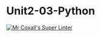 # Unit2-03-Python
[![Mr Coxall's Super Linter](https://github.com/ICS3U-C-Programming-Remy-S/Unit2-03-Python/workflows/Mr%20Coxall's%20Super%20Linter/badge.svg)](https://github.com/ICS3U-C-Programming-Remy-S/Unit2-03-Python/actions/)
